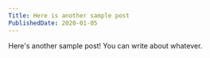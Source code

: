 ```yaml
---
Title: Here is another sample post
PublishedDate: 2020-01-05
---
```

Here's another sample post! You can write about whatever.
